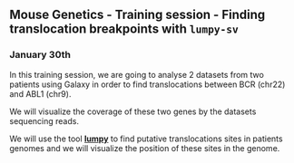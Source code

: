 ## Mouse Genetics - Training session - Finding translocation breakpoints with `lumpy-sv`
### January 30th

In this training session, we are going to analyse 2 datasets from two patients using Galaxy
in order to find translocations between BCR (chr22) and ABL1 (chr9).

We will visualize the coverage of these two genes by the datasets sequencing reads.

We will use the tool **[lumpy](https://genomebiology.biomedcentral.com/articles/10.1186/gb-2014-15-6-r84)**
to find putative translocations sites in patients genomes
and we will visualize the position of these sites in the genome.

<!--
This training manual is available in a better resolution as a [Google Slide doc](https://docs.google.com/presentation/d/1vbjuqt6Gn-2VWDjCwX_5rKATOeb0Rt8b030A_SVl3FE)
-->
